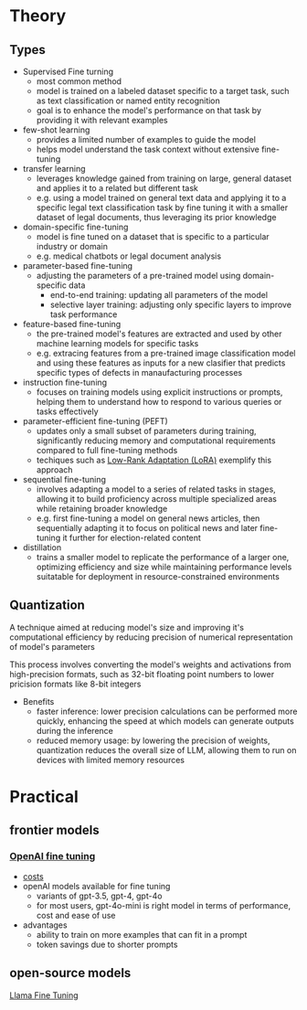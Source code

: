 # Theory

## Types

- Supervised Fine turning
  - most common method
  - model is trained on a labeled dataset specific to a target task, such as text classification or named entity recognition
  - goal is to enhance the model's performance on that task by providing it with relevant examples
- few-shot learning
  - provides a limited number of examples to guide the model
  - helps model understand the task context without extensive fine-tuning
- transfer learning
  - leverages knowledge gained from training on large, general dataset and applies it to a related but different task
  - e.g. using a model trained on general text data and applying it to a specific legal text classification task by fine tuning it with a
    smaller dataset of legal documents, thus leveraging its prior knowledge
- domain-specific fine-tuning
  - model is fine tuned on a dataset that is specific to a particular industry or domain
  - e.g. medical chatbots or legal document analysis
- parameter-based fine-tuning
  - adjusting the parameters of a pre-trained model using domain-specific data
    - end-to-end training: updating all parameters of the model
    - selective layer training: adjusting only specific layers to improve task performance
- feature-based fine-tuning
  - the pre-trained model's features are extracted and used by other machine learning models for specific tasks
  - e.g. extracing features from a pre-trained image classification model and using these features as inputs for a new clasifier that
    predicts specific types of defects in manaufacturing processes
- instruction fine-tuning
  - focuses on training models using explicit instructions or prompts, helping them to understand how to respond to various queries
    or tasks effectively
- parameter-efficient fine-tuning (PEFT)
  - updates only a small subset of parameters during training, significantly reducing memory and computational requirements compared to
    full fine-tuning methods
  - techiques such as [Low-Rank Adaptation (LoRA)](/ai/llama_fine-tuning.md) exemplify this approach
- sequential fine-tuning
  - involves adapting a model to a series of related tasks in stages, allowing it to build proficiency across multiple specialized areas
    while retaining broader knowledge
  - e.g. first fine-tuning a model on general news articles, then sequentially adapting it to focus on political news and later
    fine-tuning it further for election-related content
- distillation
  - trains a smaller model to replicate the performance of a larger one, optimizing efficiency and size while maintaining performance levels
    suitatable for deployment in resource-constrained environments

## Quantization

A technique aimed at reducing model's size and improving it's computational efficiency by reducing precision of numerical representation
of model's parameters

This process involves converting the model's weights and activations from high-precision formats, such as 32-bit floating point numbers
to lower pricision formats like 8-bit integers

- Benefits
  - faster inference: lower precision calculations can be performed more quickly, enhancing the speed at which models can generate outputs
    during the inference
  - reduced memory usage: by lowering the precision of weights, quantization reduces the overall size of LLM, allowing them to run on
    devices with limited memory resources

# Practical

## frontier models

### [OpenAI fine tuning](https://platform.openai.com/docs/guides/fine-tuning)

- [costs](https://platform.openai.com/docs/guides/fine-tuning#estimate-costs)
- openAI models available for fine tuning
  - variants of gpt-3.5, gpt-4, gpt-4o
  - for most users, gpt-4o-mini is right model in terms of performance, cost and ease of use
- advantages
  - ability to train on more examples that can fit in a prompt
  - token savings due to shorter prompts

## open-source models

[Llama Fine Tuning](/ai/llama_fine-tuning.md)

